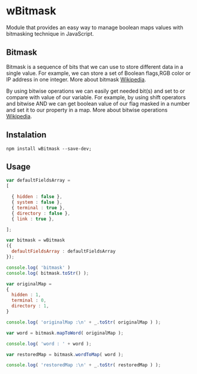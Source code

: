 # wBitmask
Module that provides an easy way to manage boolean maps values with bitmasking technique in JavaScript.

## Bitmask
Bitmask is a sequence of bits that we can use to store different data in a single value.
For example, we can store a set of Boolean flags,RGB color or IP address in one integer.
More about bitmask [Wikipedia](https://en.wikipedia.org/wiki/Mask_(computing)).

By using bitwise operations we can easily get needed bit(s) and set to or compare with value of our variable. For example, by using shift operators and bitwise AND we can get boolean value of our flag masked in a number and set it to our property in a map.
More about bitwise operations [Wikipedia](https://en.wikipedia.org/wiki/Bitwise_operation).

## Instalation
```terminal
npm install wBitmask --save-dev;
```
## Usage
```javascript
var defaultFieldsArray =
[

  { hidden : false },
  { system : false },
  { terminal : true },
  { directory : false },
  { link : true },

];

var bitmask = wBitmask
({
  defaultFieldsArray : defaultFieldsArray
});

console.log( 'bitmask' )
console.log( bitmask.toStr() );

var originalMap =
{
  hidden : 1,
  terminal : 0,
  directory : 1,
}

console.log( 'originalMap :\n' + _.toStr( originalMap ) );

var word = bitmask.mapToWord( originalMap );

console.log( 'word : ' + word );

var restoredMap = bitmask.wordToMap( word );

console.log( 'restoredMap :\n' + _.toStr( restoredMap ) );
```
